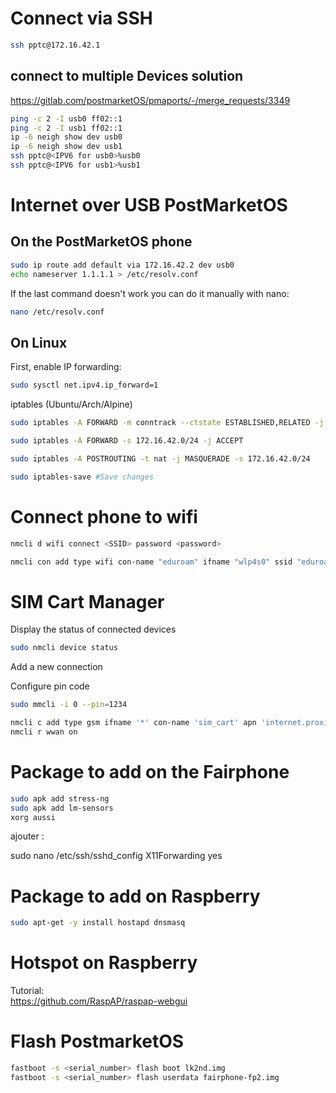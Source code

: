 # Connect via SSH
```bash
ssh pptc@172.16.42.1
```

## connect to multiple Devices solution
https://gitlab.com/postmarketOS/pmaports/-/merge_requests/3349
```bash
ping -c 2 -I usb0 ff02::1
ping -c 2 -I usb1 ff02::1
ip -6 neigh show dev usb0
ip -6 neigh show dev usb1
ssh pptc@<IPV6 for usb0>%usb0
ssh pptc@<IPV6 for usb1>%usb1
```

# Internet over USB PostMarketOS
## On the PostMarketOS phone
```bash
sudo ip route add default via 172.16.42.2 dev usb0
echo nameserver 1.1.1.1 > /etc/resolv.conf
```

If the last command doesn't work you can do it manually with nano:
```bash
nano /etc/resolv.conf
```

## On Linux
First, enable IP forwarding:
```bash
sudo sysctl net.ipv4.ip_forward=1
```
iptables (Ubuntu/Arch/Alpine)
```bash
sudo iptables -A FORWARD -m conntrack --ctstate ESTABLISHED,RELATED -j ACCEPT

sudo iptables -A FORWARD -s 172.16.42.0/24 -j ACCEPT

sudo iptables -A POSTROUTING -t nat -j MASQUERADE -s 172.16.42.0/24

sudo iptables-save #Save changes
```

# Connect phone to wifi
```bash
nmcli d wifi connect <SSID> password <password>
```

```bash
nmcli con add type wifi con-name "eduroam" ifname "wlp4s0" ssid "eduroam" wifi-sec.key-mgmt "wpa-eap" 802-1x.identity "maxime.danlee@student.uclouvain.be" 802-1x.password <password> 802-1x.system-ca-certs "yes" 802-1x.domain-suffix-match "radius.lu.se" 802-1x.eap "peap" 802-1x.phase2-auth "mschapv2"
```

# SIM Cart Manager
Display the status of connected devices
```bash
sudo nmcli device status
```

Add a new connection

Configure pin code
```bash
sudo mmcli -i 0 --pin=1234
```

```bash
nmcli c add type gsm ifname '*' con-name 'sim_cart' apn 'internet.proximus.be'
nmcli r wwan on
```

# Package to add  on the Fairphone 
```bash
sudo apk add stress-ng
sudo apk add lm-sensors
xorg aussi

```

ajouter :

sudo nano /etc/ssh/sshd_config
X11Forwarding yes


# Package to add  on Raspberry
```bash
sudo apt-get -y install hostapd dnsmasq
```

# Hotspot on Raspberry
Tutorial:  
https://github.com/RaspAP/raspap-webgui

# Flash PostmarketOS
```bash
fastboot -s <serial_number> flash boot lk2nd.img
fastboot -s <serial_number> flash userdata fairphone-fp2.img
```
